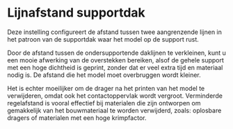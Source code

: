 Lijnafstand supportdak
====
Deze instelling configureert de afstand tussen twee aangrenzende lijnen in het patroon van de supportdak waar het model op de support rust.

Door de afstand tussen de ondersupportende daklijnen te verkleinen, kunt u een mooie afwerking van de overstekken bereiken, alsof de gehele support met een hoge dichtheid is geprint, zonder dat er veel extra tijd en materiaal nodig is. De afstand die het model moet overbruggen wordt kleiner.

Het is echter moeilijker om de drager na het printen van het model te verwijderen, omdat ook het contactoppervlak wordt vergroot. Verminderde regelafstand is vooral effectief bij materialen die zijn ontworpen om gemakkelijk van het bouwmateriaal te worden verwijderd, zoals: oplosbare dragers of materialen met een hoge krimpfactor.